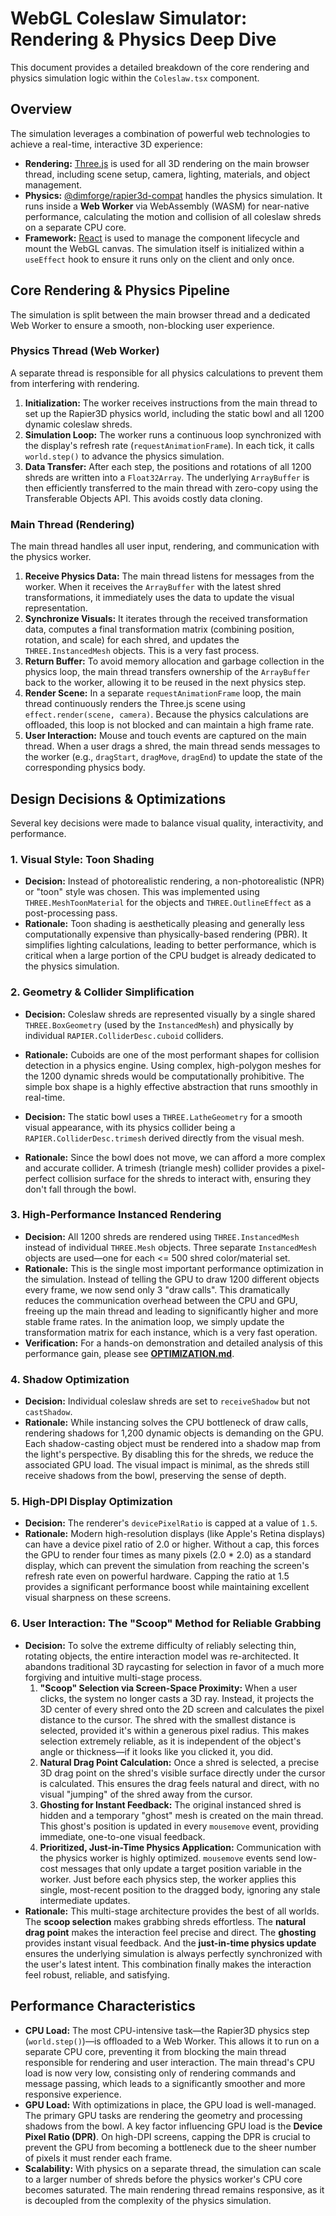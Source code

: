 # WebGL Coleslaw Simulator: Rendering & Physics Deep Dive

This document provides a detailed breakdown of the core rendering and physics simulation logic within the `Coleslaw.tsx` component.

## Overview

The simulation leverages a combination of powerful web technologies to achieve a real-time, interactive 3D experience:

-   **Rendering:** [Three.js](https://threejs.org/) is used for all 3D rendering on the main browser thread, including scene setup, camera, lighting, materials, and object management.
-   **Physics:** [@dimforge/rapier3d-compat](https://rapier.rs/) handles the physics simulation. It runs inside a **Web Worker** via WebAssembly (WASM) for near-native performance, calculating the motion and collision of all coleslaw shreds on a separate CPU core.
-   **Framework:** [React](https://react.dev/) is used to manage the component lifecycle and mount the WebGL canvas. The simulation itself is initialized within a `useEffect` hook to ensure it runs only on the client and only once.

## Core Rendering & Physics Pipeline

The simulation is split between the main browser thread and a dedicated Web Worker to ensure a smooth, non-blocking user experience.

### Physics Thread (Web Worker)

A separate thread is responsible for all physics calculations to prevent them from interfering with rendering.

1.  **Initialization:** The worker receives instructions from the main thread to set up the Rapier3D physics world, including the static bowl and all 1200 dynamic coleslaw shreds.
2.  **Simulation Loop:** The worker runs a continuous loop synchronized with the display's refresh rate (`requestAnimationFrame`). In each tick, it calls `world.step()` to advance the physics simulation.
3.  **Data Transfer:** After each step, the positions and rotations of all 1200 shreds are written into a `Float32Array`. The underlying `ArrayBuffer` is then efficiently transferred to the main thread with zero-copy using the Transferable Objects API. This avoids costly data cloning.

### Main Thread (Rendering)

The main thread handles all user input, rendering, and communication with the physics worker.

1.  **Receive Physics Data:** The main thread listens for messages from the worker. When it receives the `ArrayBuffer` with the latest shred transformations, it immediately uses the data to update the visual representation.
2.  **Synchronize Visuals:** It iterates through the received transformation data, computes a final transformation matrix (combining position, rotation, and scale) for each shred, and updates the `THREE.InstancedMesh` objects. This is a very fast process.
3.  **Return Buffer:** To avoid memory allocation and garbage collection in the physics loop, the main thread transfers ownership of the `ArrayBuffer` back to the worker, allowing it to be reused in the next physics step.
4.  **Render Scene:** In a separate `requestAnimationFrame` loop, the main thread continuously renders the Three.js scene using `effect.render(scene, camera)`. Because the physics calculations are offloaded, this loop is not blocked and can maintain a high frame rate.
5.  **User Interaction:** Mouse and touch events are captured on the main thread. When a user drags a shred, the main thread sends messages to the worker (e.g., `dragStart`, `dragMove`, `dragEnd`) to update the state of the corresponding physics body.

## Design Decisions & Optimizations

Several key decisions were made to balance visual quality, interactivity, and performance.

### 1. Visual Style: Toon Shading

-   **Decision:** Instead of photorealistic rendering, a non-photorealistic (NPR) or "toon" style was chosen. This was implemented using `THREE.MeshToonMaterial` for the objects and `THREE.OutlineEffect` as a post-processing pass.
-   **Rationale:** Toon shading is aesthetically pleasing and generally less computationally expensive than physically-based rendering (PBR). It simplifies lighting calculations, leading to better performance, which is critical when a large portion of the CPU budget is already dedicated to the physics simulation.

### 2. Geometry & Collider Simplification

-   **Decision:** Coleslaw shreds are represented visually by a single shared `THREE.BoxGeometry` (used by the `InstancedMesh`) and physically by individual `RAPIER.ColliderDesc.cuboid` colliders.
-   **Rationale:** Cuboids are one of the most performant shapes for collision detection in a physics engine. Using complex, high-polygon meshes for the 1200 dynamic shreds would be computationally prohibitive. The simple box shape is a highly effective abstraction that runs smoothly in real-time.

-   **Decision:** The static bowl uses a `THREE.LatheGeometry` for a smooth visual appearance, with its physics collider being a `RAPIER.ColliderDesc.trimesh` derived directly from the visual mesh.
-   **Rationale:** Since the bowl does not move, we can afford a more complex and accurate collider. A trimesh (triangle mesh) collider provides a pixel-perfect collision surface for the shreds to interact with, ensuring they don't fall through the bowl.

### 3. High-Performance Instanced Rendering

-   **Decision:** All 1200 shreds are rendered using `THREE.InstancedMesh` instead of individual `THREE.Mesh` objects. Three separate `InstancedMesh` objects are used—one for each <= 500 shred color/material set.
-   **Rationale:** This is the single most important performance optimization in the simulation. Instead of telling the GPU to draw 1200 different objects every frame, we now send only 3 "draw calls". This dramatically reduces the communication overhead between the CPU and GPU, freeing up the main thread and leading to significantly higher and more stable frame rates. In the animation loop, we simply update the transformation matrix for each instance, which is a very fast operation.
-   **Verification:** For a hands-on demonstration and detailed analysis of this performance gain, please see [**OPTIMIZATION.md**](./OPTIMIZATION.md).

### 4. Shadow Optimization

-   **Decision:** Individual coleslaw shreds are set to `receiveShadow` but not `castShadow`.
-   **Rationale:** While instancing solves the CPU bottleneck of draw calls, rendering shadows for 1,200 dynamic objects is demanding on the GPU. Each shadow-casting object must be rendered into a shadow map from the light's perspective. By disabling this for the shreds, we reduce the associated GPU load. The visual impact is minimal, as the shreds still receive shadows from the bowl, preserving the sense of depth.

### 5. High-DPI Display Optimization

-   **Decision:** The renderer's `devicePixelRatio` is capped at a value of `1.5`.
-   **Rationale:** Modern high-resolution displays (like Apple's Retina displays) can have a device pixel ratio of 2.0 or higher. Without a cap, this forces the GPU to render four times as many pixels (2.0 * 2.0) as a standard display, which can prevent the simulation from reaching the screen's refresh rate even on powerful hardware. Capping the ratio at 1.5 provides a significant performance boost while maintaining excellent visual sharpness on these screens.

### 6. User Interaction: The "Scoop" Method for Reliable Grabbing

-   **Decision:** To solve the extreme difficulty of reliably selecting thin, rotating objects, the entire interaction model was re-architected. It abandons traditional 3D raycasting for selection in favor of a much more forgiving and intuitive multi-stage process.
    1.  **"Scoop" Selection via Screen-Space Proximity:** When a user clicks, the system no longer casts a 3D ray. Instead, it projects the 3D center of every shred onto the 2D screen and calculates the pixel distance to the cursor. The shred with the smallest distance is selected, provided it's within a generous pixel radius. This makes selection extremely reliable, as it is independent of the object's angle or thickness—if it looks like you clicked it, you did.
    2.  **Natural Drag Point Calculation:** Once a shred is selected, a precise 3D drag point on the shred's visible surface directly under the cursor is calculated. This ensures the drag feels natural and direct, with no visual "jumping" of the shred away from the cursor.
    3.  **Ghosting for Instant Feedback:** The original instanced shred is hidden and a temporary "ghost" mesh is created on the main thread. This ghost's position is updated in every `mousemove` event, providing immediate, one-to-one visual feedback.
    4.  **Prioritized, Just-in-Time Physics Application:** Communication with the physics worker is highly optimized. `mousemove` events send low-cost messages that only update a target position variable in the worker. Just before each physics step, the worker applies this single, most-recent position to the dragged body, ignoring any stale intermediate updates.
-   **Rationale:** This multi-stage architecture provides the best of all worlds. The **scoop selection** makes grabbing shreds effortless. The **natural drag point** makes the interaction feel precise and direct. The **ghosting** provides instant visual feedback. And the **just-in-time physics update** ensures the underlying simulation is always perfectly synchronized with the user's latest intent. This combination finally makes the interaction feel robust, reliable, and satisfying.

## Performance Characteristics

-   **CPU Load:** The most CPU-intensive task—the Rapier3D physics step (`world.step()`)—is offloaded to a Web Worker. This allows it to run on a separate CPU core, preventing it from blocking the main thread responsible for rendering and user interaction. The main thread's CPU load is now very low, consisting only of rendering commands and message passing, which leads to a significantly smoother and more responsive experience.
-   **GPU Load:** With optimizations in place, the GPU load is well-managed. The primary GPU tasks are rendering the geometry and processing shadows from the bowl. A key factor influencing GPU load is the **Device Pixel Ratio (DPR)**. On high-DPI screens, capping the DPR is crucial to prevent the GPU from becoming a bottleneck due to the sheer number of pixels it must render each frame.
-   **Scalability:** With physics on a separate thread, the simulation can scale to a larger number of shreds before the physics worker's CPU core becomes saturated. The main rendering thread remains responsive, as it is decoupled from the complexity of the physics simulation.